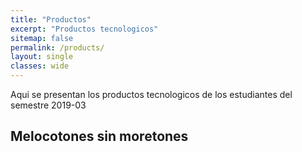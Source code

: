 ```yaml
---
title: "Productos"
excerpt: "Productos tecnologicos"
sitemap: false
permalink: /products/
layout: single
classes: wide
---
```


Aqui se presentan los productos tecnologicos de los estudiantes del semestre 2019-03

## Melocotones sin moretones

[Melon]: (https://drive.google.com/open?id=1FJl5HhCThLNK2yLewhTdDNADsXh8LZY1)

